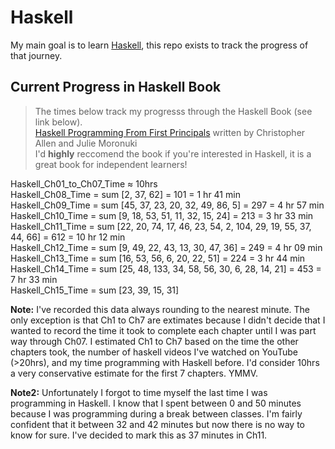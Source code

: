 # Haskell

My main goal is to learn [Haskell](https://www.haskell.org/), this repo exists to track the progress of that journey.

## Current Progress in Haskell Book

> The times below track my progresss through the Haskell Book (see link below).  
> [Haskell Programming From First Principals](http://haskellbook.com/) written by Christopher Allen and Julie Moronuki  
> I'd **highly** reccomend the book if you're interested in Haskell, it is a great book for independent learners!  

Haskell_Ch01_to_Ch07_Time ≈ 10hrs  
Haskell_Ch08_Time = sum [2, 37, 62] = 101 = 1 hr 41 min  
Haskell_Ch09_Time = sum [45, 37, 23, 20, 32, 49, 86, 5] = 297 = 4 hr 57 min  
Haskell_Ch10_Time = sum [9, 18, 53, 51, 11, 32, 15, 24] = 213 = 3 hr 33 min  
Haskell_Ch11_Time = sum [22, 20, 74, 17, 46, 23, 54, 2, 104, 29, 19, 55, 37, 44, 66] = 612 = 10 hr 12 min  
Haskell_Ch12_Time = sum [9, 49, 22, 43, 13, 30, 47, 36] = 249 = 4 hr 09 min  
Haskell_Ch13_Time = sum [16, 53, 56, 6, 20, 22, 51] = 224 = 3 hr 44 min  
Haskell_Ch14_Time = sum [25, 48, 133, 34, 58, 56, 30, 6, 28, 14, 21] = 453 = 7 hr 33 min  
Haskell_Ch15_Time = sum [23, 39, 15, 31]  

**Note:** I've recorded this data always rounding to the nearest minute. The only exception is that Ch1 to Ch7 are extimates because I didn't decide that I wanted to record the time it took to complete each chapter until I was part way through Ch07. I estimated Ch1 to Ch7 based on the time the other chapters took, the number of haskell videos I've watched on YouTube (>20hrs), and my time programming with Haskell before. I'd consider 10hrs a very conservative estimate for the first 7 chapters. YMMV.

**Note2:** Unfortunately I forgot to time myself the last time I was programming in Haskell. I know that I spent between 0 and 50 minutes because I was programming during a break between classes. I'm fairly confident that it between 32 and 42 minutes but now there is no way to know for sure. I've decided to mark this as 37 minutes in Ch11.
